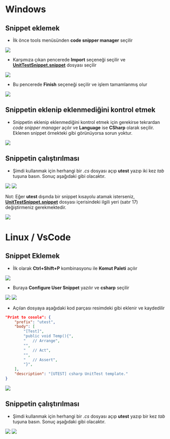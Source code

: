 # Windows

## Snippet eklemek

- İlk önce tools menüsünden **code snipper manager** seçilir

![](snippetOluşturma/01.jpg)


- Karşımıza çıkan pencerede **Import** seçeneği seçilir ve [**UnitTestSnippet.snippet**](snippetOluşturma/UnitTestSnippet.snippet) dosyası seçilir

![](snippetOluşturma/02.jpg)


- Bu pencerede **Finish** seçeneği seçilir ve işlem tamamlanmış olur

![](snippetOluşturma/03.jpg)


## Snippetin eklenip eklenmediğini kontrol etmek

- Snippetin eklenip eklenmediğini kontrol etmek için gerekirse tekrardan *code snipper manager* açılır ve **Language** ise **CSharp** olarak seçilir. Eklenen snippet örnekteki gibi görünüyorsa sorun yoktur.

![](snippetOluşturma/04.jpg)


## Snippetin çalıştırılması

- Şimdi kullanmak için herhangi bir *.cs* dosyası açıp **utest** yazıp iki kez *tab* tuşuna basın. Sonuç aşağıdaki gibi olacaktır.

![](snippetOluşturma/05.jpg)
![](snippetOluşturma/06.jpg)


Not: Eğer **utest** dışında bir snippet kısayolu atamak isterseniz, [**UnitTestSnippet.snippet**](snippetOluşturma/UnitTestSnippet.snippet) dosyası içerisindeki ilgili yeri (satır 17) değiştirmeniz gerekmektedir.

![](snippetOluşturma/07.jpg)


# Linux / VsCode

## Snippet Eklemek

- İlk olarak **Ctrl+Shift+P** kombinasyonu ile **Komut Paleti** açılır

![](snippetOluşturma/l01.jpg)


- Buraya **Configure User Snippet** yazılır ve **csharp** seçilir

![](snippetOluşturma/l02.jpg)
![](snippetOluşturma/l03.jpg)


- Açılan dosyaya aşağıdaki kod parçası resimdeki gibi eklenir ve kaydedilir

```json
"Print to cosole": {
    "prefix": "utest",
    "body": [
        "[Test]",
        "public void Temp(){",
        "	// Arrange",
        "",
        "	// Act",
        "",
        "	// Assert",
        "}",
    ],
    "description": "[UTEST] csharp UnitTest template."
}
```

![](snippetOluşturma/l04.jpg)



## Snippetin çalıştırılması

- Şimdi kullanmak için herhangi bir *.cs* dosyası açıp **utest** yazıp bir kez *tab* tuşuna basın. Sonuç aşağıdaki gibi olacaktır.

![](snippetOluşturma/l05.jpg)
![](snippetOluşturma/l06.jpg)